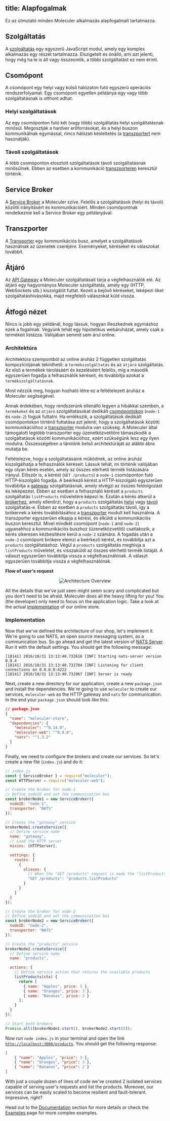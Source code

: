 title: Alapfogalmak
---

Ez az útmutató minden Moleculer alkalmazás alapfogalmait tartalmazza.

## Szolgáltatás
A [szolgáltatás](services.html) egy egyszerű JavaScript modul, amely egy komplex alkalmazás egy részét tartalmazza. Elszigetelt és önálló, ami azt jelenti, hogy még ha le is áll vagy összeomlik, a többi szolgáltatást ez nem érinti.

## Csomópont
A csomópont egy helyi vagy külső hálózaton futó egyszerű operációs rendszerfolyamat. Egy csomópont egyetlen példánya egy vagy több szolgáltatásnak is otthont adhat.

### Helyi szolgáltatások
Az egy csomóponton futó két (vagy több) szolgáltatás helyi szolgáltatásnak minősül. Megosztják a hardver erőforrásokat, és a helyi buszon kommunikálnak egymással, nincs hálózati késleltetés (a [transzportert](#Transporter) nem használják).

### Távoli szolgáltatások
A több csomóponton elosztott szolgáltatások távoli szolgáltatásnak minősülnek. Ebben az esetben a kommunikáció [transzporteren](#Transporter) keresztül történik.

## Service Broker
A [Service Broker](broker.html) a Moleculer szíve. Felelős a szolgáltatások (helyi és távoli) közötti irányításért és kommunikációért. Minden csomópontnak rendelkeznie kell a Service Broker egy példányával.

## Transzporter
A [Transporter](networking.html) egy kommunikációs busz, amelyet a szolgáltatások használnak az üzenetek cseréjére. Eseményeket, kéréseket és válaszokat továbbít.

## Átjáró
Az [API Gateway](moleculer-web.html) a Moleculer szolgáltatásait tárja a végfelhasználók elé. Az átjáró egy hagyományos Moleculer szolgáltatás, amely egy (HTTP, WebSockets stb.) kiszolgálót futtat. Kezeli a bejövő kéréseket, leképezi őket szolgáltatáshívásokká, majd megfelelő válaszokat küld vissza.

## Átfogó nézet
Nincs is jobb egy példánál, hogy lássuk, hogyan illeszkednek egymáshoz ezek a fogalmak. Vegyünk tehát egy hipotetikus webáruházat, amely csak a termékeit listázza. Valójában semmit sem árul online.

### Architektúra

Architektúra szempontból az online áruház 2 független szolgáltatás kompozíciójának tekinthető: a `termékszolgáltatás` és az `átjáró` szolgáltatás. Az első a termékek tárolásáért és kezeléséért felelős, míg a második egyszerűen fogadja a felhasználók kéréseit, és továbbítja azokat a `termékszolgáltatásnak`.

Most nézzük meg, hogyan hozható létre ez a feltételezett áruház a Moleculer segítségével.

Annak érdekében, hogy rendszerünk ellenálló legyen a hibákkal szemben, a `termékeket` és az `átjáró` szolgáltatásokat dedikált [csomópontokon](#Node) (`node-1` és `node-2`) fogjuk futtatni. Ha emlékszik, a szolgáltatások dedikált csomópontokon történő futtatása azt jelenti, hogy a szolgáltatások közötti kommunikációhoz a [transzporter](#Transporter) modulra van szükség. A Moleculer által támogatott legtöbb transzporter egy üzenetközvetítőre támaszkodik a szolgáltatások közötti kommunikációhoz, ezért szükségünk lesz egy ilyen modulra. Összességében a tárolónk belső architektúráját az alábbi ábra mutatja be.

Feltételezve, hogy a szolgáltatásaink működnek, az online áruház kiszolgálhatja a felhasználók kéréseit. Lássuk tehát, mi történik valójában egy olyan kérés esetén, amely az összes elérhető termék listázására irányul. Először is, a kérést (`GET /products`) a `node-1` csomóponton futó HTTP-kiszolgáló fogadja. A beérkező kérést a HTTP-kiszolgáló egyszerűen továbbítja a [gateway](#Gateway) szolgáltatásnak, amely elvégzi az összes feldolgozást és leképezést. Ebben az esetben a felhasználó kérését a `products` szolgáltatás `listProducts` műveletére képezi le.  Ezután a kérés átkerül a [brókerhez](#Service-Broker), amely ellenőrzi, hogy a `products` szolgáltatás [helyi](#Local-Services) vagy [távoli](#Remote-Services) szolgáltatás-e. Ebben az esetben a `products` szolgáltatás távoli, így a brókernek a kérés továbbításához a [transzporter](#Transporter) modult kell használnia. A transzporter egyszerűen elkapja a kérést, és elküldi a kommunikációs buszon keresztül. Mivel mindkét csomópont (`node-1` and `node-2`) ugyanahhoz a kommunikációs buszhoz (üzenetközvetítő) csatlakozik, a kérés sikeresen kézbesítésre kerül a `node-2` számára. A fogadás után a `node-2` csomópont brókere elemzi a beérkező kérést, és továbbítja azt a `products` szolgáltatáshoz. Végül a `products` szolgáltatás meghívja a `listProducts` műveletet, és visszaküldi az összes elérhető termék listáját. A választ egyszerűen továbbítja vissza a végfelhasználónak. A választ egyszerűen továbbítja vissza a végfelhasználónak.

**Flow of user's request**
<div align="center">
    <img src="assets/overview.svg" alt="Architecture Overview" />
</div>

All the details that we've just seen might seem scary and complicated but you don't need to be afraid. Moleculer does all the heavy lifting for you! You (the developer) only need to focus on the application logic. Take a look at the actual [implementation](#Implementation) of our online store.

### Implementation
Now that we've defined the architecture of our shop, let's implement it. We're going to use NATS, an open source messaging system, as a communication bus. So go ahead and get the latest version of [NATS Server](https://nats.io/download/nats-io/nats-server/). Run it with the default settings. You should get the following message:

```
[18141] 2016/10/31 13:13:40.732616 [INF] Starting nats-server version 0.9.4
[18141] 2016/10/31 13:13:40.732704 [INF] Listening for client connections on 0.0.0.0:4222
[18141] 2016/10/31 13:13:40.732967 [INF] Server is ready
```

Next, create a new directory for our application, create a new `package.json` and install the dependencies. We´re going to use `moleculer` to create our services, `moleculer-web` as the HTTP gateway and `nats` for communication. In the end your `package.json` should look like this:

```json
// package.json
{
  "name": "moleculer-store",
  "dependencies": {
    "moleculer": "^0.14.0",
    "moleculer-web": "^0.9.0",
    "nats": "^1.3.2"
  }
}
```

Finally, we need to configure the brokers and create our services. So let's create a new file (`index.js`) and do it:
```javascript
// index.js
const { ServiceBroker } = require("moleculer");
const HTTPServer = require("moleculer-web");

// Create the broker for node-1
// Define nodeID and set the communication bus
const brokerNode1 = new ServiceBroker({
  nodeID: "node-1",
  transporter: "NATS"
});

// Create the "gateway" service
brokerNode1.createService({
  // Define service name
  name: "gateway",
  // Load the HTTP server
  mixins: [HTTPServer],

  settings: {
    routes: [
      {
        aliases: {
          // When the "GET /products" request is made the "listProducts" action of "products" service is executed
          "GET /products": "products.listProducts"
        }
      }
    ]
  }
});

// Create the broker for node-2
// Define nodeID and set the communication bus
const brokerNode2 = new ServiceBroker({
  nodeID: "node-2",
  transporter: "NATS"
});

// Create the "products" service
brokerNode2.createService({
  // Define service name
  name: "products",

  actions: {
    // Define service action that returns the available products
    listProducts(ctx) {
      return [
        { name: "Apples", price: 5 },
        { name: "Oranges", price: 3 },
        { name: "Bananas", price: 2 }
      ];
    }
  }
});

// Start both brokers
Promise.all([brokerNode1.start(), brokerNode2.start()]);
```
Now run `node index.js` in your terminal and open the link [`http://localhost:3000/products`](http://localhost:3000/products). You should get the following response:
```json
[
    { "name": "Apples", "price": 5 },
    { "name": "Oranges", "price": 3 },
    { "name": "Bananas", "price": 2 }
]
```

With just a couple dozen of lines of code we've created 2 isolated services capable of serving user's requests and list the products. Moreover, our services can be easily scaled to become resilient and fault-tolerant. Impressive, right?

Head out to the [Documentation](broker.html) section for more details or check the [Examples](examples.html) page for more complex examples.